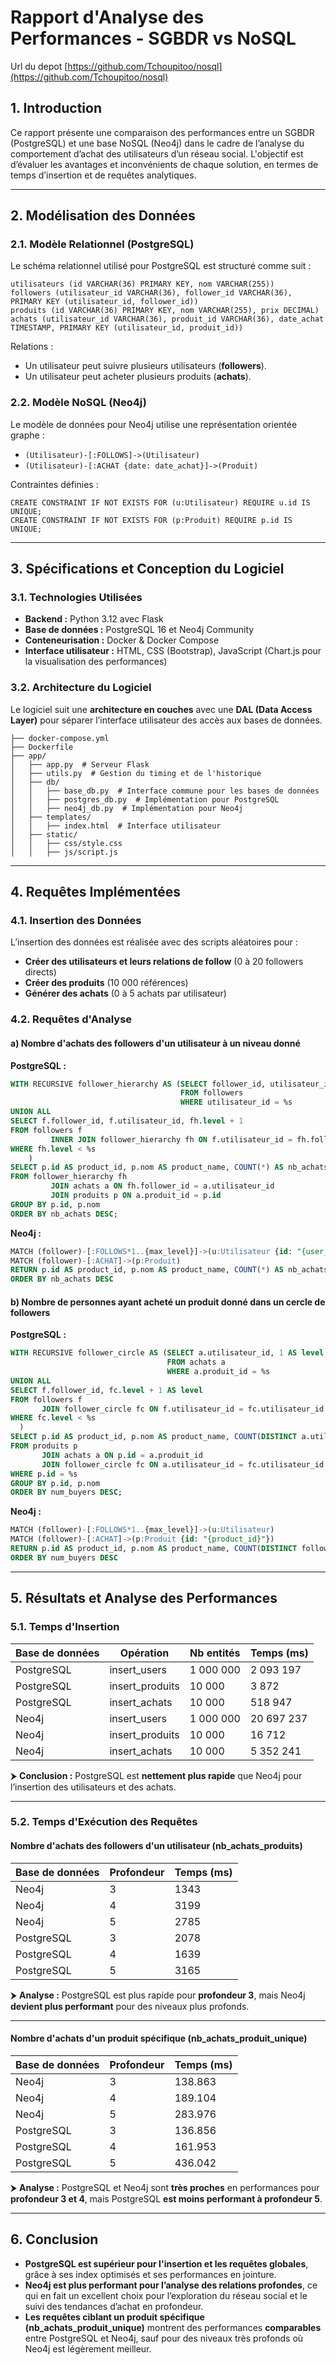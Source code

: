 # Rapport d'Analyse des Performances - SGBDR vs NoSQL

Url du depot [https://github.com/Tchoupitoo/nosql](https://github.com/Tchoupitoo/nosql)

## 1. Introduction

Ce rapport présente une comparaison des performances entre un SGBDR (PostgreSQL) et une base NoSQL (Neo4j) dans le cadre
de l’analyse du comportement d’achat des utilisateurs d’un réseau social. L'objectif est d’évaluer les avantages et
inconvénients de chaque solution, en termes de temps d’insertion et de requêtes analytiques.

---

## 2. Modélisation des Données

### 2.1. Modèle Relationnel (PostgreSQL)

Le schéma relationnel utilisé pour PostgreSQL est structuré comme suit :

```
utilisateurs (id VARCHAR(36) PRIMARY KEY, nom VARCHAR(255))
followers (utilisateur_id VARCHAR(36), follower_id VARCHAR(36), PRIMARY KEY (utilisateur_id, follower_id))
produits (id VARCHAR(36) PRIMARY KEY, nom VARCHAR(255), prix DECIMAL)
achats (utilisateur_id VARCHAR(36), produit_id VARCHAR(36), date_achat TIMESTAMP, PRIMARY KEY (utilisateur_id, produit_id))
```

Relations :

- Un utilisateur peut suivre plusieurs utilisateurs (**followers**).
- Un utilisateur peut acheter plusieurs produits (**achats**).

### 2.2. Modèle NoSQL (Neo4j)

Le modèle de données pour Neo4j utilise une représentation orientée graphe :

- `(Utilisateur)-[:FOLLOWS]->(Utilisateur)`
- `(Utilisateur)-[:ACHAT {date: date_achat}]->(Produit)`

Contraintes définies :

```
CREATE CONSTRAINT IF NOT EXISTS FOR (u:Utilisateur) REQUIRE u.id IS UNIQUE;
CREATE CONSTRAINT IF NOT EXISTS FOR (p:Produit) REQUIRE p.id IS UNIQUE;
```

---

## 3. Spécifications et Conception du Logiciel

### 3.1. Technologies Utilisées

- **Backend :** Python 3.12 avec Flask
- **Base de données :** PostgreSQL 16 et Neo4j Community
- **Conteneurisation :** Docker & Docker Compose
- **Interface utilisateur :** HTML, CSS (Bootstrap), JavaScript (Chart.js pour la visualisation des performances)

### 3.2. Architecture du Logiciel

Le logiciel suit une **architecture en couches** avec une **DAL (Data Access Layer)** pour séparer l’interface
utilisateur des accès aux bases de données.

```
├── docker-compose.yml
├── Dockerfile
├── app/
│   ├── app.py  # Serveur Flask
│   ├── utils.py  # Gestion du timing et de l'historique
│   ├── db/
│   │   ├── base_db.py  # Interface commune pour les bases de données
│   │   ├── postgres_db.py  # Implémentation pour PostgreSQL
│   │   ├── neo4j_db.py  # Implémentation pour Neo4j
│   ├── templates/
│   │   ├── index.html  # Interface utilisateur
│   ├── static/
│   │   ├── css/style.css
│   │   ├── js/script.js
```

---

## 4. Requêtes Implémentées

### 4.1. Insertion des Données

L’insertion des données est réalisée avec des scripts aléatoires pour :

- **Créer des utilisateurs et leurs relations de follow** (0 à 20 followers directs)
- **Créer des produits** (10 000 références)
- **Générer des achats** (0 à 5 achats par utilisateur)

### 4.2. Requêtes d'Analyse

#### a) Nombre d'achats des followers d'un utilisateur à un niveau donné

**PostgreSQL :**

```sql
WITH RECURSIVE follower_hierarchy AS (SELECT follower_id, utilisateur_id, 1 AS level
                                      FROM followers
                                      WHERE utilisateur_id = %s
UNION ALL
SELECT f.follower_id, f.utilisateur_id, fh.level + 1
FROM followers f
         INNER JOIN follower_hierarchy fh ON f.utilisateur_id = fh.follower_id
WHERE fh.level < %s
    )
SELECT p.id AS product_id, p.nom AS product_name, COUNT(*) AS nb_achats
FROM follower_hierarchy fh
         JOIN achats a ON fh.follower_id = a.utilisateur_id
         JOIN produits p ON a.produit_id = p.id
GROUP BY p.id, p.nom
ORDER BY nb_achats DESC;
```

**Neo4j :**

```sql
MATCH (follower)-[:FOLLOWS*1..{max_level}]->(u:Utilisateur {id: "{user_id}"})
MATCH (follower)-[:ACHAT]->(p:Produit)
RETURN p.id AS product_id, p.nom AS product_name, COUNT(*) AS nb_achats
ORDER BY nb_achats DESC
```

#### b) Nombre de personnes ayant acheté un produit donné dans un cercle de followers

**PostgreSQL :**

```sql
WITH RECURSIVE follower_circle AS (SELECT a.utilisateur_id, 1 AS level
                                   FROM achats a
                                   WHERE a.produit_id = %s
UNION ALL
SELECT f.follower_id, fc.level + 1 AS level
FROM followers f
       JOIN follower_circle fc ON f.utilisateur_id = fc.utilisateur_id
WHERE fc.level < %s
  )
SELECT p.id AS product_id, p.nom AS product_name, COUNT(DISTINCT a.utilisateur_id) AS num_buyers
FROM produits p
       JOIN achats a ON p.id = a.produit_id
       JOIN follower_circle fc ON a.utilisateur_id = fc.utilisateur_id
WHERE p.id = %s
GROUP BY p.id, p.nom
ORDER BY num_buyers DESC;
```

**Neo4j :**

```sql
MATCH (follower)-[:FOLLOWS*1..{max_level}]->(u:Utilisateur)
MATCH (follower)-[:ACHAT]->(p:Produit {id: "{product_id}"})
RETURN p.id AS product_id, p.nom AS product_name, COUNT(DISTINCT follower) AS num_buyers
ORDER BY num_buyers DESC
```

---

## 5. Résultats et Analyse des Performances

### 5.1. Temps d'Insertion

| Base de données | Opération | Nb entités | Temps (ms) |
|----------------|-----------|-----------|------------|
| PostgreSQL     | insert_users | 1 000 000 | 2 093 197 |
| PostgreSQL     | insert_produits | 10 000 | 3 872 |
| PostgreSQL     | insert_achats | 10 000 | 518 947 |
| Neo4j         | insert_users | 1 000 000 | 20 697 237 |
| Neo4j         | insert_produits | 10 000 | 16 712 |
| Neo4j         | insert_achats | 10 000 | 5 352 241 |

⮞ **Conclusion :** PostgreSQL est **nettement plus rapide** que Neo4j pour l’insertion des utilisateurs et des achats.

---

### 5.2. Temps d'Exécution des Requêtes

#### **Nombre d'achats des followers d'un utilisateur (nb_achats_produits)**
| Base de données | Profondeur | Temps (ms) |
|-----------------|------------|------------|
| Neo4j           | 3          | 1343       |
| Neo4j           | 4          | 3199       |
| Neo4j           | 5          | 2785       |
| PostgreSQL      | 3          | 2078       |
| PostgreSQL      | 4          | 1639       |
| PostgreSQL      | 5          | 3165       |

⮞ **Analyse :** PostgreSQL est plus rapide pour **profondeur 3**, mais Neo4j **devient plus performant** pour des niveaux plus profonds.

---

#### **Nombre d'achats d'un produit spécifique (nb_achats_produit_unique)**
| Base de données | Profondeur | Temps (ms) |
|-----------------|------------|------------|
| Neo4j           | 3          | 138.863    |
| Neo4j           | 4          | 189.104    |
| Neo4j           | 5          | 283.976    |
| PostgreSQL      | 3          | 136.856    |
| PostgreSQL      | 4          | 161.953    |
| PostgreSQL      | 5          | 436.042    |

⮞ **Analyse :** PostgreSQL et Neo4j sont **très proches** en performances pour **profondeur 3 et 4**, mais PostgreSQL **est moins performant à profondeur 5**.

---

## 6. Conclusion

- **PostgreSQL est supérieur pour l'insertion et les requêtes globales**, grâce à ses index optimisés et ses performances en jointure.
- **Neo4j est plus performant pour l’analyse des relations profondes**, ce qui en fait un excellent choix pour l’exploration du réseau social et le suivi des tendances d’achat en profondeur.
- **Les requêtes ciblant un produit spécifique (nb_achats_produit_unique)** montrent des performances **comparables** entre PostgreSQL et Neo4j, sauf pour des niveaux très profonds où Neo4j est légèrement meilleur.

